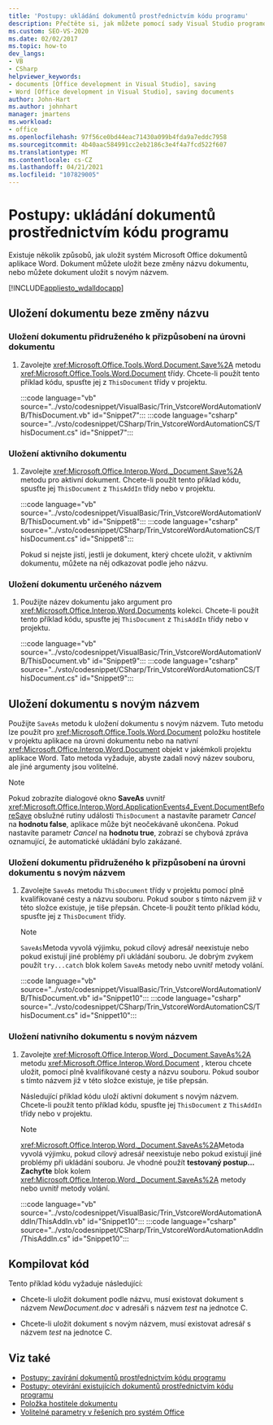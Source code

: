 ```yaml
---
title: 'Postupy: ukládání dokumentů prostřednictvím kódu programu'
description: Přečtěte si, jak můžete pomocí sady Visual Studio programově uložit dokument bez změny názvu dokumentu nebo s novým názvem.
ms.custom: SEO-VS-2020
ms.date: 02/02/2017
ms.topic: how-to
dev_langs:
- VB
- CSharp
helpviewer_keywords:
- documents [Office development in Visual Studio], saving
- Word [Office development in Visual Studio], saving documents
author: John-Hart
ms.author: johnhart
manager: jmartens
ms.workload:
- office
ms.openlocfilehash: 97f56ce0bd44eac71430a099b4fda9a7eddc7958
ms.sourcegitcommit: 4b40aac584991cc2eb2186c3e4f4a7fcd522f607
ms.translationtype: MT
ms.contentlocale: cs-CZ
ms.lasthandoff: 04/21/2021
ms.locfileid: "107829005"
---
```

# <a name="how-to-programmatically-save-documents"></a>Postupy: ukládání dokumentů prostřednictvím kódu programu

Existuje několik způsobů, jak uložit systém Microsoft Office dokumentů aplikace Word. Dokument můžete uložit beze změny názvu dokumentu, nebo můžete dokument uložit s novým názvem.

[!INCLUDE[appliesto_wdalldocapp](../vsto/includes/appliesto-wdalldocapp-md.md)]

## <a name="save-a-document-without-changing-the-name"></a>Uložení dokumentu beze změny názvu

### <a name="to-save-the-document-associated-with-a-document-level-customization"></a>Uložení dokumentu přidruženého k přizpůsobení na úrovni dokumentu

1. Zavolejte <xref:Microsoft.Office.Tools.Word.Document.Save%2A> metodu <xref:Microsoft.Office.Tools.Word.Document> třídy. Chcete-li použít tento příklad kódu, spusťte jej z `ThisDocument` třídy v projektu.

     :::code language="vb" source="../vsto/codesnippet/VisualBasic/Trin_VstcoreWordAutomationVB/ThisDocument.vb" id="Snippet7":::
     :::code language="csharp" source="../vsto/codesnippet/CSharp/Trin_VstcoreWordAutomationCS/ThisDocument.cs" id="Snippet7":::

### <a name="to-save-the-active-document"></a>Uložení aktivního dokumentu

1. Zavolejte <xref:Microsoft.Office.Interop.Word._Document.Save%2A> metodu pro aktivní dokument. Chcete-li použít tento příklad kódu, spusťte jej `ThisDocument` z `ThisAddIn` třídy nebo v projektu.

    :::code language="vb" source="../vsto/codesnippet/VisualBasic/Trin_VstcoreWordAutomationVB/ThisDocument.vb" id="Snippet8":::
    :::code language="csharp" source="../vsto/codesnippet/CSharp/Trin_VstcoreWordAutomationCS/ThisDocument.cs" id="Snippet8":::

   Pokud si nejste jistí, jestli je dokument, který chcete uložit, v aktivním dokumentu, můžete na něj odkazovat podle jeho názvu.

### <a name="to-save-a-document-specified-by-name"></a>Uložení dokumentu určeného názvem

1. Použijte název dokumentu jako argument pro <xref:Microsoft.Office.Interop.Word.Documents> kolekci. Chcete-li použít tento příklad kódu, spusťte jej `ThisDocument` z `ThisAddIn` třídy nebo v projektu.

     :::code language="vb" source="../vsto/codesnippet/VisualBasic/Trin_VstcoreWordAutomationVB/ThisDocument.vb" id="Snippet9":::
     :::code language="csharp" source="../vsto/codesnippet/CSharp/Trin_VstcoreWordAutomationCS/ThisDocument.cs" id="Snippet9":::

## <a name="save-a-document-with-a-new-name"></a>Uložení dokumentu s novým názvem

Použijte `SaveAs` metodu k uložení dokumentu s novým názvem. Tuto metodu lze použít pro <xref:Microsoft.Office.Tools.Word.Document> položku hostitele v projektu aplikace na úrovni dokumentu nebo na nativní <xref:Microsoft.Office.Interop.Word.Document> objekt v jakémkoli projektu aplikace Word. Tato metoda vyžaduje, abyste zadali nový název souboru, ale jiné argumenty jsou volitelné.

> [!NOTE]
> Pokud zobrazíte dialogové okno **SaveAs** uvnitř <xref:Microsoft.Office.Interop.Word.ApplicationEvents4_Event.DocumentBeforeSave> obslužné rutiny události `ThisDocument` a nastavíte parametr *Cancel* na **hodnotu false**, aplikace může být neočekávaně ukončena. Pokud nastavíte parametr *Cancel* na **hodnotu true**, zobrazí se chybová zpráva oznamující, že automatické ukládání bylo zakázané.

### <a name="to-save-the-document-associated-with-a-document-level-customization-with-a-new-name"></a>Uložení dokumentu přidruženého k přizpůsobení na úrovni dokumentu s novým názvem

1. Zavolejte `SaveAs` metodu `ThisDocument` třídy v projektu pomocí plně kvalifikované cesty a názvu souboru. Pokud soubor s tímto názvem již v této složce existuje, je tiše přepsán. Chcete-li použít tento příklad kódu, spusťte jej z `ThisDocument` třídy.

    > [!NOTE]
    > `SaveAs`Metoda vyvolá výjimku, pokud cílový adresář neexistuje nebo pokud existují jiné problémy při ukládání souboru. Je dobrým zvykem použít `try...catch` blok kolem `SaveAs` metody nebo uvnitř metody volání.

     :::code language="vb" source="../vsto/codesnippet/VisualBasic/Trin_VstcoreWordAutomationVB/ThisDocument.vb" id="Snippet10":::
     :::code language="csharp" source="../vsto/codesnippet/CSharp/Trin_VstcoreWordAutomationCS/ThisDocument.cs" id="Snippet10":::

### <a name="to-save-a-native-document-with-a-new-name"></a>Uložení nativního dokumentu s novým názvem

1. Zavolejte <xref:Microsoft.Office.Interop.Word._Document.SaveAs%2A> metodu <xref:Microsoft.Office.Interop.Word.Document> , kterou chcete uložit, pomocí plně kvalifikované cesty a názvu souboru. Pokud soubor s tímto názvem již v této složce existuje, je tiše přepsán.

     Následující příklad kódu uloží aktivní dokument s novým názvem. Chcete-li použít tento příklad kódu, spusťte jej `ThisDocument` z `ThisAddIn` třídy nebo v projektu.

    > [!NOTE]
    > <xref:Microsoft.Office.Interop.Word._Document.SaveAs%2A>Metoda vyvolá výjimku, pokud cílový adresář neexistuje nebo pokud existují jiné problémy při ukládání souboru. Je vhodné použít **testovaný postup... Zachyťte** blok kolem <xref:Microsoft.Office.Interop.Word._Document.SaveAs%2A> metody nebo uvnitř metody volání.

     :::code language="vb" source="../vsto/codesnippet/VisualBasic/Trin_VstcoreWordAutomationAddIn/ThisAddIn.vb" id="Snippet10":::
     :::code language="csharp" source="../vsto/codesnippet/CSharp/Trin_VstcoreWordAutomationAddIn/ThisAddIn.cs" id="Snippet10":::

## <a name="compile-the-code"></a>Kompilovat kód

Tento příklad kódu vyžaduje následující:

- Chcete-li uložit dokument podle názvu, musí existovat dokument s názvem *NewDocument.doc* v adresáři s názvem *test* na jednotce C.

- Chcete-li uložit dokument s novým názvem, musí existovat adresář s názvem *test* na jednotce C.

## <a name="see-also"></a>Viz také

- [Postupy: zavírání dokumentů prostřednictvím kódu programu](../vsto/how-to-programmatically-close-documents.md)
- [Postupy: otevírání existujících dokumentů prostřednictvím kódu programu](../vsto/how-to-programmatically-open-existing-documents.md)
- [Položka hostitele dokumentu](../vsto/document-host-item.md)
- [Volitelné parametry v řešeních pro systém Office](../vsto/optional-parameters-in-office-solutions.md)
